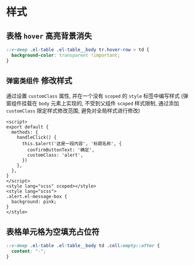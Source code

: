 # 样式

## 表格 `hover` 高亮背景消失
```css
::v-deep .el-table .el-table__body tr.hover-row > td {
  background-color: transparent !important;
}
```

## `弹窗类组件` 修改样式
通过设置 `customClass` 属性, 并在一个没有 `scoped` 的 `style` 标签中编写样式 (弹窗组件挂载在 `body` 元素上实现的, 不受到父组件 `scoped` 样式限制, 通过添加 `customClass` 限定样式修改范围, 避免对全局样式进行修改)
```vue
<script>
export default {
  methods: {
    handleClick() {
      this.$alert('这是一段内容', '标题名称', {
        confirmButtonText: '确定',
        customClass: 'alert',
      })
    },
  },
}
</script>
<style lang="scss" scoped></style>
<style lang="scss">
.alert.el-message-box {
  background: pink;
}
</style>
```
## 表格单元格为空填充占位符
```scss
::v-deep .el-table .el-table__body td .cell:empty::after {
  content: "-";
}
```